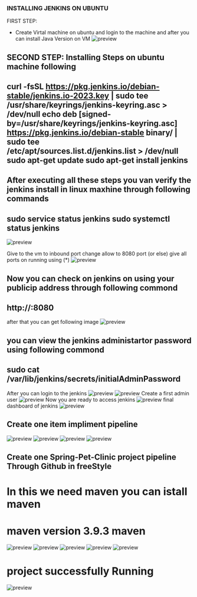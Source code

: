 ### INSTALLING JENKINS ON UBUNTU

FIRST STEP:
- Create Virtal machine on ubuntu and login to the machine and after you can install Java Version on VM
![preview](images.md/1.md.png)
 
SECOND STEP:
Installing Steps on ubuntu machine following
---
curl -fsSL https://pkg.jenkins.io/debian-stable/jenkins.io-2023.key | sudo tee \
  /usr/share/keyrings/jenkins-keyring.asc > /dev/null
echo deb [signed-by=/usr/share/keyrings/jenkins-keyring.asc] \
  https://pkg.jenkins.io/debian-stable binary/ | sudo tee \
  /etc/apt/sources.list.d/jenkins.list > /dev/null
sudo apt-get update
sudo apt-get install jenkins
---
After executing all these steps you van verify the jenkins install in linux maxhine through following commands
---
sudo service status jenkins
sudo systemctl status jenkins
---
![preview](images.md/2.md.png)

Give to the vm to inbound port change allow to 8080 port (or else) give  all ports on running using (*)
![preview](./images.md/3.md.png)

Now you can check on jenkins on using your publicip address through following commond
---
http://<public-ip>:8080
---
after that you can get following image
![preview](images.md/4.md.png)

you can view the jenkins administartor password using following commond
---
sudo cat /var/lib/jenkins/secrets/initialAdminPassword
---

After you can login to the jenkins
![preview](./images.md/5.md.png)
![preview](./images.md/6.md.png)
Create a first admin user
![preview](images.md/7.md.png)
Now you are ready to access jenkins
![preview](./images.md/8.md.png)
final dashboard of jenkins
![preview](./images.md/9.md.png)


## Create one item impliment pipeline
![preview](images.md/10.md.png)
![preview](images.md/11.md.png)
![preview](images.md/12.md.png)
![preview](images.md/13.md.png)

## Create one Spring-Pet-Clinic project pipeline Through Github in freeStyle

# In this we need maven you can istall maven
# maven version 3.9.3 maven


![preview](./images.md/18.md.png)
![preview](./images.md/19.md.png)
![preview](./images.md/20.md.png)
![preview](./images.md/21.md.png)
![preview](./images.md/22.md.png)

# project successfully Running
![preview](./images.md/23.md.png)
